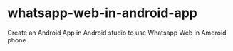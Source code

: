 # whatsapp-web-in-android-app
Create an Android App in Android studio to use Whatsapp Web in Amdroid phone
